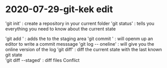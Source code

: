 # 2020-07-29-git-kek edit
'git init' : create a repository in your current folder
'git status' : tells you everything you need to know about the current state

'git add <path>' :  adds the <path> to the staging area
'git commit ' : will openm up an editor to write a commit messsage
'git log -- oneline' : will give you the online version of the log
'git diff' : diff the current state with the last known git state	
	'git diff --staged' : diff files 
	Conflict 
